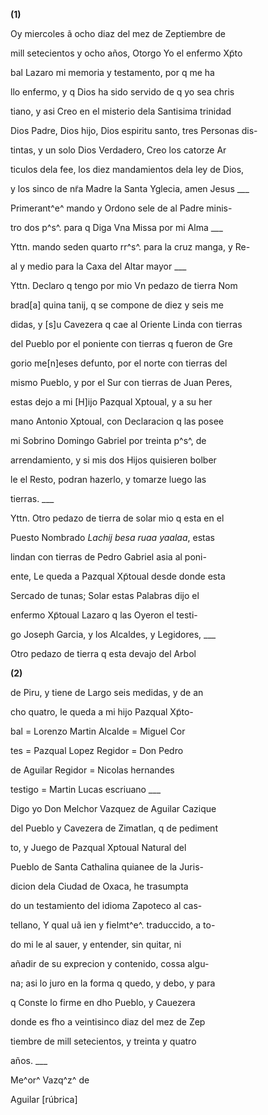 **(1)**

Oy miercoles ã ocho diaz del mez de Zeptiembre de

mill setecientos y ocho años, Otorgo Yo el enfermo Xp̃to

bal Lazaro mi memoria y testamento, por q me ha

llo enfermo, y q Dios ha sido servido de q yo sea chris

tiano, y asi Creo en el misterio dela Santisima trinidad

Dios Padre, Dios hijo, Dios espiritu santo, tres Personas dis-

tintas, y un solo Dios Verdadero, Creo los catorze Ar

ticulos dela fee, los diez mandamientos dela ley de Dios,

y los sinco de nr̃a Madre la Santa Yglecia, amen Jesus \_\_\_

Primerant^e^ mando y Ordono sele de al Padre minis-

tro dos p^s^. para q Diga Vna Missa por mi Alma \_\_\_

Yttn. mando seden quarto rr^s^. para la cruz manga, y Re-

al y medio para la Caxa del Altar mayor \_\_\_

Yttn. Declaro q tengo por mio Vn pedazo de tierra Nom

brad\[a\] quina tanij, q se compone de diez y seis me

didas, y \[s\]u Cavezera q cae al Oriente Linda con tierras

del Pueblo por el poniente con tierras q fueron de Gre

gorio me\[n\]eses defunto, por el norte con tierras del

mismo Pueblo, y por el Sur con tierras de Juan Peres,

estas dejo a mi \[H\]ijo Pazqual Xptoual, y a su her

mano Antonio Xptoual, con Declaracion q las posee

mi Sobrino Domingo Gabriel por treinta p^s^, de

arrendamiento, y si mis dos Hijos quisieren bolber

le el Resto, podran hazerlo, y tomarze luego las

tierras. \_\_\_

Yttn. Otro pedazo de tierra de solar mio q esta en el

Puesto Nombrado *Lachij besa ruaa yaalaa*, estas

lindan con tierras de Pedro Gabriel asia al poni-

ente, Le queda a Pazqual Xp̃toual desde donde esta

Sercado de tunas; Solar estas Palabras dijo el

enfermo Xp̃toual Lazaro q las Oyeron el testi-

go Joseph Garcia, y los Alcaldes, y Legidores, \_\_\_

Otro pedazo de tierra q esta devajo del Arbol

**(2)**

de Piru, y tiene de Largo seis medidas, y de an

cho quatro, le queda a mi hijo Pazqual Xp̃to-

bal = Lorenzo Martin Alcalde = Miguel Cor

tes = Pazqual Lopez Regidor = Don Pedro

de Aguilar Regidor = Nicolas hernandes

testigo = Martin Lucas escriuano \_\_\_

Digo yo Don Melchor Vazquez de Aguilar Cazique

del Pueblo y Cavezera de Zimatlan, q de pediment

to, y Juego de Pazqual Xptoual Natural del

Pueblo de Santa Cathalina quianee de la Juris-

dicion dela Ciudad de Oxaca, he trasumpta

do un testamiento del idioma Zapoteco al cas-

tellano, Y qual uã ien y fielmt^e^. traduccido, a to-

do mi le al sauer, y entender, sin quitar, ni

añadir de su exprecion y contenido, cossa algu-

na; asi lo juro en la forma q quedo, y debo, y para

q Conste lo firme en dho Pueblo, y Cauezera

donde es fho a veintisinco diaz del mez de Zep

tiembre de mill setecientos, y treinta y quatro

años. \_\_\_

Me^or^ Vazq^z^ de

Aguilar \[rúbrica\]
